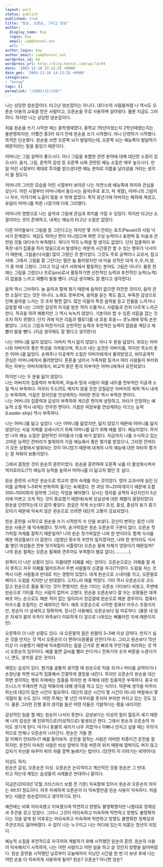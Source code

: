 ```yaml
---
layout: post
status: publish
published: true
title: "왼손, 오른손, 그리고 양손"
author:
  display_name: Kay
  login: Kay
  email: iam@hannal.net
  url: ''
author_login: Kay
author_email: iam@hannal.net
wordpress_id: 94
wordpress_url: http://blog.hannal.com/wp/?p=94
date: '2003-12-10 23:12:25 +0900'
date_gmt: '2003-12-10 14:12:25 +0900'
categories:
- "essay"
tags: []
permalink: "/2003/12/120/"
---
```

<p>나는 상당한 양손잡이다. 타고난 양손잡이는 아니다. 대다수의 사람들처럼 나 역시도 오른손 이용의 교육을 받은 사람이고, 오른손을 주로 사용하며 살아왔다. 물론 지금도 그러하다. 하지만 나는 상당한 양손잡이다.</p>
<p>처음 왼손을 쓰기 시작한 때는 중학생때였다. 중학교 1학년이었는지 2학년때였는지는 불분명하지만, 어쨌건 중3이 되기 전에 왼손을 쓰기 시작했다. 아니 단련하기 시작했다. 목적은 단순했다. 왼손을 쓰면 오른쪽 뇌가 발달하는데, 오른쪽 뇌는 예능쪽이 발달하기 때문이라는 말을 들었기 때문이다.</p>
<p>어머니는 그림 실력이 좋으시다. 아니 그림을 포함한 관련 분야에 대해 대단한 소질이 있으시다. 음식, 그림, 문학적 감성 등 오른쪽 뇌와 관련된 예능 소질은 매우 높으시다. 만일 어린 시절부터 제대로 투자를 받으셨다면 예능 분야로 이름을 날리셨을 거라는 생각이 들 정도다.</p>
<p>어머니의 그러한 모습을 어린 시절부터 보아온 나는 자연스레 예능쪽에 취미와 관심을 갖는다. 어린 시절부터 어머니께서 들으시는 음악(주로 포크, 락 계열), 어머니의 그림이나 자수, 이야기에 노출이 많을 수 밖에 없었다. 특히 유년기에 아버지는 해외에 계셨고, 유달리 어머니를 따른 나였기에 더욱 그러했다.</p>
<p>어머니의 영향으로 나는 음악과 그림에 관심과 취미를 가질 수 있었다. 하지만 타고난 소질이라는 것이 존재하고, 내게는 예능의 타고난 소질은 없었다.</p>
<p>다른 아이들보다 그림을 잘 그린다고는 하지만 몇 가지 안되는 포즈(Pause)의 사람 낙서가 한계였다. 색감도 뛰어난 편이 아니었으며 화면 구성 능력이나 표현력 등 미술과 관련된 것들 대다수가 부족했다. 게다가 딱히 노력을 할 생각도 없었다. 단지 집중력이 부족한 내가 집중을 하지 않음으로서 발생하는 여분의 시간동안 할 수 있는 행위가 낙서이기 때문에, 그림을(낙서를) 많이 그렸던 것 뿐이었다. 그것도 주로 공책이나 교과서, 참고서에. 그래서 그림을 잘 그린다는 말은 늘 들어왔지만 내 미술 성적은 대게 수,우,미,양,가 중 미에 그쳤다. 그리고 지금 내가 사회에서 활동하는 분야도 그림은 아니다. 물론 한때는 그림을 그렸으나 프로(pro)로서 활동하기엔 선천적인 능력과 후천적인 능력(노력)이 없음을 느끼고 재빨리 발을 뺐다. (지금 생각해도 잘 했다고 생각한다)</p>
<p>음악 역시 그러하다. 늘 음악과 함께 했기 때문에 음악이 없으면 허전한 것이지, 음악 관련 소질이 있는 것은 아니다. 노래도 못부르며, 음악을 듣는 폭도 좁고, 부족한 감성으로 인해 음악을 느끼는 것 조차 형편 없다. 많은 이들이 특정 음악을 듣고 전율을 느끼거나 감동할 때 나는 그러한 감성적 자극을 받은 적이 드물거나, 사람들과 전혀 다르게 느끼곤 한다. 작곡을 하려 해봤지만 그 역시 녹녹치 않았다. 기본이라 할 수 있른 리듬을 잡는 것조차 하지 못했다. 단지 귀에 익은 리듬과 멜로디를 내 흐응 흐응~~ 콧노래에 맞춰 손만 봤었다. 그리고 그림과 마찬가지로 선천적인 능력과 후천적인 능력이 없음을 깨닫고 재빨리 발을 뺐다. (지금 생각해도 잘 했다고 생각한다)</p>
<p>나는 어머니를 닮지 않았다. 아버지 역시 닮지 않았다. 아니 두 분을 닮았다. 외모는 어머니와 아버지의 좋은 특성을 가져왔으며, 목소리 내는 습관은 아버지를, 하지만 목소리 톤은 어머니를 닮았다. 손재주나 이공계적 소질은 아버지에게서 물려받았고, 비이공계적 관심은 어머니에게서 물려받았다. 튼튼을 넘어서 가죽처럼 질겨서 여러 사람들이 부러워하는 피부는 아버지에게서, 비교적 밝은 톤의 피부색은 어머니에게서 유전되었다.</p>
<p>하지만 나는 두 분을 닮지 않았다.<br />
나는 아버지의 집중력이 부족하며, 하늘과 땅과 사람이 혀를 내두를 천부적인 이공계 소질 역시 부족하다. 아무리 두드려도 깨지지 않을 듯한 강철같은 아버지의 체력 역시 내게는 부족하며, 가끔은 정치인을 연상케하는 어떠한 면모 역시 부족한 편이다.<br />
나는 어머니의 집중력과 감성이 부족하여 게으른 편이며 냉정하고, 자타가 인정하는 예능적 소질 역시 내게는 전무한 편이다. 가끔은 여장부를 연상케하는 이끄는 능력(Leader-ship) 역시 부족하다.</p>
<p>나는 어머니를 닮고 싶었다. 나는 어머니를 닮았지만, 닮지 않았기 때문에 어머니를 닮지 않았다는 사실 자체를 상쇄시키기 위해 어머니를 닮기 위해 애를 썼다. 예능이었다. 하지만 나의 예능 소질은 일반적인 아이들과 다를 바가 없었다. 지금까지 나를 수식하고 있는 고마운 능력인 잔머리가 발휘되어 가끔 예능에서 좋은 평가를 받았으나, 그러한 잔머리가 모든 상황에서 발휘되는 것이 아니었기 때문에 대게의 나의 예능에 대한 자타의 평가는 잘 쳐줘야 보통이었다.</p>
<p>그래서 결정한 것이 왼손의 훈련이었다. 왼손을 훈련하여 오른쪽 뇌를 더 활성화시켜서 억지로라도(??) 예능의 능력을 높여서 어머니를 더 닮고자 했던 듯 싶다.</p>
<p>왼손 훈련의 시작은 왼손으로 학교의 영어 숙제를 하는 것이었다. 영어 교과서에 실린 단어를 공책에 1~5회씩 반복하여 옮기는 숙제였다. 한 과당 10~20여개이기 때문에 도합 300~1000회의 알파벳 그리는 작업을 해야했다. 당시는 영자를 공책의 4선지인지 5선지에 이쁘고 크게 적는 것이 중요했기 때문에(숙제 성실성에 대한 체벌이 결정되었다) 왼손을 단련하는데 더 없이 좋았다. 한글은 작게 쓰는데다 초성, 중성, 종성이 옹기 종기 모이기 때문에 익숙치 않은 왼손으로 쓰려면 대단히 고통이 강요되었다.</p>
<p>왼손 훈련을 시작으로 왼손을 쓰기 시작한지 수 년을 보냈다. 강산이 변하는 동안 나의 왼손 사용은 꽤 익숙해졌다. 젓가락, 숟가락질은 왼손 오른손의 구분이 없다. 오른손 젓가락질 자체를 잘하기 때문일까? 나의 왼손 젓가락질은 나와 한 번이라도 함께 식사를 해본 여성들보다 더 잘한다. (엄청난 횟수의 우연의 일치겠지만, 나와 한 번이라도 식사를 했던 여성들은 전부 젓가락질이 서툴렀다) 오른손 필체 자체가 엉망이기 때문일까? 나의 왼손 필체는 오른손 필체와 견주어도 부족함이 별로 없다(............).</p>
<p>왼쪽이 더 나은 상황이 있다. 이를테면 지폐를 세는 것이다. 오른손으로는 지폐를 잘 세지 못하고 자꾸 지폐를 떨어뜨려서 주변 사람들의 신경을 자극(??)한다. 드럼을 치는 것 역시 다른 사람들과 반대로 치는 경향이 있었다. 대게 왼손으로 스네어를 치고, 오른발로 베이스 드럼을 치지만 난 반대였다. 고치느라 애를 먹었다. 기타 역시 오른손으로 코드 잡고 왼손으로 줄을 튕기는 것이 편했지만, 왼손 기타는 오른손 기타보다 비쌌고, 주변에 왼손으로 기타를 치는 사람이 없어서 고쳤다. 왼손을 오른손보다 잘 쓰는 상황들은 대게 애초 어느 손으로도 해본 적이 없는 일이라서 엉겁결에 왼손으로 해본 경우이다. 컴퓨터 마우스를 조절하는 건 예외이긴 하다. 애초 오른손으로 시작한 컴퓨터 마우스 조종이지만, 왼손이 더 섬세하고 정확하며, 장시간 사용해도 오른손보다 덜 피로하다. (물론 내 앉은 자세가 몸의 우측이 좌측보다 미묘하게 더 앞으로 나와있는 삐뚫어진 자세 때문이지만)</p>
<p>오른쪽이 더 나은 상황도 있다. 내 오른팔의 힘은 왼팔의 3~5배 이상 강하다. 만지기 싫은 것을 만지는 것 역시 오른손이 더 편하다(동물을 만진다거나). 그리고 왼손보다 15년 이상 더 사용했기 때문에 익숙함이라는 힘을 근거로 한 빠르게 무언가를 처리하는 것 역시 오른손의 임무이다. 예를 들면 글씨를 빨리 쓴다거나 전화기의 숫자 버튼을 누른다거나, 면도, 양치질 같은 것이다.</p>
<p>재밌는 습성이 있다. 뭔가를 골똘히 생각할 때 왼손으로 턱을 괴거나 머리를 긁적이거나 손장난을 하면 비교적 집중해서 간결하게 결정을 내린다. 하지만 오른손이 왼손을 대신하면 생각하는 행위 자체에는 집중을 하지만 본 주제에 대한 집중력은 부족하다. 중국 비즈니스가 주제라면 지금 떡볶이에 대해 생각을 하고 있는 식이다. 덕분에 생각을 마무리하는데 대단히 많은 시간이 필요하다. 대단히 많은 시간이 몇 시간이 아니라 며칠에서 몇 개월이 될 수도 있다. 어떤 주제는 몇 년간 마무리를 못지어 부피만 커지고 있는 것도 있다. 물론 그러한 진행 중의 생각을 들은 어떤 이들은 기발하다는 평을 내리지만.</p>
<p>감성적인 일을 할 때는 왼손이 나서지 못한다. 감성보다는 이성의 힘이 월등히 세기 때문에 나의 감성은 꽤 인위적으로(이성적으로) 발생되곤 한다. 그래서 왼손과 오른손의 차이도 생기게 된다. 아기나 동물의 새끼가 너무 귀엽거나 이뻐나 만지고 싶을 때는 무의식적으로 언제나 오른손이 나아간다. 왼손은 거들 뿐.<br />
잘 이해가 안되려나? 예를 들어보자. 운전을 잘하는 사람은 어떠한 차종이건 운전을 잘 하지만, 운전이 미숙한 사람은 비상 깜박이 작동 버튼의 위치 때문에 깜박이도 켜지 않고 갑자기 차선을 바꾸어 뒤의 차를 깜짝 놀래키는 법이다. (당연히 이 이야기는 비약이다)</p>
<p>이상도 하지.<br />
왼손은 감성, 오른손은 이성. 오른손은 논리적이고 계산적인 것을 왼손은 그 반대.<br />
라고 하는데 재밌는 습성들의 사례들은 반대이니 말이다.</p>
<p>지금은(2003년 12월 크리스마스 보름 전 기준) 익숙함에 있어서 왼손과 오른손의 차이는 49:51 정도이다. 아주 미세하게 오른손이 더 익숙할만큼 왼손 사용이 익숙하다. 처음 보는 사람은 왼손잡이라고 생각하기도 한다.</p>
<p>예전에는 비록 어리숙했고 미숙했으며 막연하고 방향도 불명확했지만 나름대로 정체성과 주관을 갖고 있었다. 그러나 그것이 어리숙하고 미숙하며 막연하고 방향도 불명확하다는 것을 알게 된 이후로는 어리숙하고 미숙하며 막연하고 방향도 불명확한 정체성과 주관조차도 잃어버렸다. 수 없이 나는 누구이고 나는 어디에 있는지 되묻는 청년이 되었다.</p>
<p>예능적 소질을 후천적으로 자극하여 계발하기 위해 시작했던 왼손의 훈련. 왼손의 사용이 익숙해지기 시작하자, 나는 어떤 사람이고 어떤 일을 하고 살 것인지 방향을 잃어버렸다. 왼손 훈련을 시작했던 날로부터 오늘에까지 지났던 시간을 한 번 더 보낸 후에 나는 어떤 손을 더 익숙하게 사용하게 될까? 왼손? 오른손? 아니면 양손?</p>
